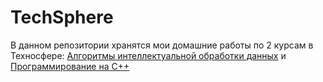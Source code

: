 # TechSphere

В данном репозитории хранятся мои домашние работы по 2 курсам в Техносфере: [Алгоритмы интеллектуальной обработки данных](https://github.com/bolychevanton/TechSphere/tree/master/Data%20Mining) и [Программирование на C++](https://github.com/bolychevanton/TechSphere/tree/master/cpp_homework)
